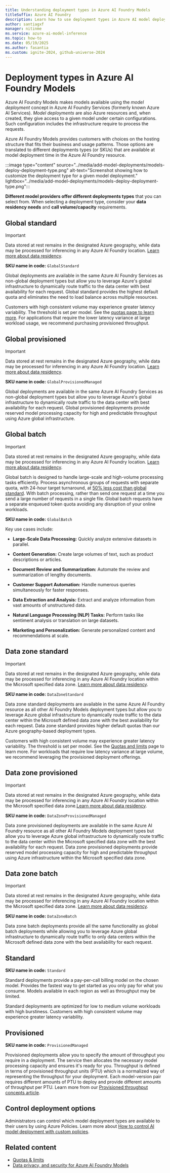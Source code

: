 ```yaml
---
title: Understanding deployment types in Azure AI Foundry Models
titleSuffix: Azure AI Foundry
description: Learn how to use deployment types in Azure AI model deployments
author: santiagxf
manager: nitinme
ms.service: azure-ai-model-inference
ms.topic: how-to
ms.date: 05/19/2025
ms.author: fasantia
ms.custom: ignite-2024, github-universe-2024
---
```


# Deployment types in Azure AI Foundry Models

Azure AI Foundry Models makes models available using the *model deployment* concept in Azure AI Foundry Services (formerly known Azure AI Services). *Model deployments* are also Azure resources and, when created, they give access to a given model under certain configurations. Such configuration includes the infrastructure require to process the requests. 

Azure AI Foundry Models provides customers with choices on the hosting structure that fits their business and usage patterns. Those options are translated to different deployments types (or SKUs) that are available at model deployment time in the Azure AI Foundry resource.

:::image type="content" source="../media/add-model-deployments/models-deploy-deployment-type.png" alt-text="Screenshot showing how to customize the deployment type for a given model deployment." lightbox="../media/add-model-deployments/models-deploy-deployment-type.png":::

**Different model providers offer different deployments types** that you can select from. When selecting a deployment type, consider your **data residency needs** and **call volume/capacity** requirements.


## Global standard

> [!IMPORTANT]
> Data stored at rest remains in the designated Azure geography, while data may be processed for inferencing in any Azure AI Foundry location. [Learn more about data residency](https://azure.microsoft.com/explore/global-infrastructure/data-residency/).

**SKU name in code:** `GlobalStandard`

Global deployments are available in the same Azure AI Foundry Services as non-global deployment types but allow you to leverage Azure's global infrastructure to dynamically route traffic to the data center with best availability for each request.  Global standard provides the highest default quota and eliminates the need to load balance across multiple resources.  

Customers with high consistent volume may experience greater latency variability. The threshold is set per model. See the [quotas page to learn more](../quotas-limits.md).  For applications that require the lower latency variance at large workload usage, we recommend purchasing provisioned throughput.

## Global provisioned

> [!IMPORTANT]
> Data stored at rest remains in the designated Azure geography, while data may be processed for inferencing in any Azure AI Foundry location. [Learn more about data residency](https://azure.microsoft.com/explore/global-infrastructure/data-residency/).

**SKU name in code:** `GlobalProvisionedManaged`

Global deployments are available in the same Azure AI Foundry Services as non-global deployment types but allow you to leverage Azure's global infrastructure to dynamically route traffic to the data center with best availability for each request. Global provisioned deployments provide reserved model processing capacity for high and predictable throughput using Azure global infrastructure.  

## Global batch

> [!IMPORTANT]
> Data stored at rest remains in the designated Azure geography, while data may be processed for inferencing in any Azure AI Foundry location. [Learn more about data residency](https://azure.microsoft.com/explore/global-infrastructure/data-residency/).

Global batch is designed to handle large-scale and high-volume processing tasks efficiently. Process asynchronous groups of requests with separate quota, with 24-hour target turnaround, at [50% less cost than global standard](https://azure.microsoft.com/pricing/details/cognitive-services/openai-service/). With batch processing, rather than send one request at a time you send a large number of requests in a single file. Global batch requests have a separate enqueued token quota avoiding any disruption of your online workloads.  

**SKU name in code:** `GlobalBatch`

Key use cases include:

* **Large-Scale Data Processing:** Quickly analyze extensive datasets in parallel.

* **Content Generation:** Create large volumes of text, such as product descriptions or articles.

* **Document Review and Summarization:** Automate the review and summarization of lengthy documents.

* **Customer Support Automation:** Handle numerous queries simultaneously for faster responses.

* **Data Extraction and Analysis:** Extract and analyze information from vast amounts of unstructured data.

* **Natural Language Processing (NLP) Tasks:** Perform tasks like sentiment analysis or translation on large datasets.

* **Marketing and Personalization:** Generate personalized content and recommendations at scale.

## Data zone standard

> [!IMPORTANT]
> Data stored at rest remains in the designated Azure geography, while data may be processed for inferencing in any Azure AI Foundry location within the Microsoft specified data zone. [Learn more about data residency](https://azure.microsoft.com/explore/global-infrastructure/data-residency/).

**SKU name in code:** `DataZoneStandard`

Data zone standard deployments are available in the same Azure AI Foundry resource as all other AI Foundry Models deployment types but allow you to leverage Azure global infrastructure to dynamically route traffic to the data center within the Microsoft defined data zone with the best availability for each request. Data zone standard provides higher default quotas than our Azure geography-based deployment types. 

Customers with high consistent volume may experience greater latency variability. The threshold is set per model. See the [Quotas and limits](/azure/ai-services/openai/quotas-limits#usage-tiers) page to learn more. For workloads that require low latency variance at large volume, we recommend leveraging the provisioned deployment offerings. 

## Data zone provisioned

> [!IMPORTANT]
> Data stored at rest remains in the designated Azure geography, while data may be processed for inferencing in any Azure AI Foundry location within the Microsoft specified data zone.[Learn more about data residency](https://azure.microsoft.com/explore/global-infrastructure/data-residency/).

**SKU name in code:** `DataZoneProvisionedManaged`

Data zone provisioned deployments are available in the same Azure AI Foundry resource as all other AI Foundry Models deployment types but allow you to leverage Azure global infrastructure to dynamically route traffic to the data center within the Microsoft specified data zone with the best availability for each request. Data zone provisioned deployments provide reserved model processing capacity for high and predictable throughput using Azure infrastructure within the Microsoft specified data zone.  

## Data zone batch

> [!IMPORTANT]
> Data stored at rest remains in the designated Azure geography, while data may be processed for inferencing in any Azure AI Foundry location within the Microsoft specified data zone. [Learn more about data residency](https://azure.microsoft.com/explore/global-infrastructure/data-residency/).
 
**SKU name in code:** `DataZoneBatch`

Data zone batch deployments provide all the same functionality as global batch deployments while allowing you to leverage Azure global infrastructure to dynamically route traffic to only data centers within the Microsoft defined data zone with the best availability for each request. 

## Standard

**SKU name in code:** `Standard`

Standard deployments provide a pay-per-call billing model on the chosen model. Provides the fastest way to get started as you only pay for what you consume. Models available in each region as well as throughput may be limited.  

Standard deployments are optimized for low to medium volume workloads with high burstiness. Customers with high consistent volume may experience greater latency variability.

## Provisioned

**SKU name in code:** `ProvisionedManaged`

Provisioned deployments allow you to specify the amount of throughput you require in a deployment. The service then allocates the necessary model processing capacity and ensures it's ready for you. Throughput is defined in terms of provisioned throughput units (PTU) which is a normalized way of representing the throughput for your deployment. Each model-version pair requires different amounts of PTU to deploy and provide different amounts of throughput per PTU. Learn more from our [Provisioned throughput concepts article](/azure/ai-services/openai/concepts/provisioned-throughput).


## Control deployment options

Administrators can control which model deployment types are available to their users by using Azure Policies. Learn more about [How to control AI model deployment with custom policies](../../../ai-studio/how-to/custom-policy-model-deployment.md).

## Related content

- [Quotas & limits](../quotas-limits.md)
- [Data privacy, and security for Azure AI Foundry Models](../../how-to/concept-data-privacy.md)
